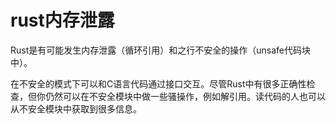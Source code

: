 # rust内存泄露

Rust是有可能发生内存泄露（循环引用）和之行不安全的操作（unsafe代码块中）。



在不安全的模式下可以和C语言代码通过接口交互。尽管Rust中有很多正确性检查，但你仍然可以在不安全模块中做一些骚操作，例如解引用。读代码的人也可以从不安全模块中获取到很多信息。





